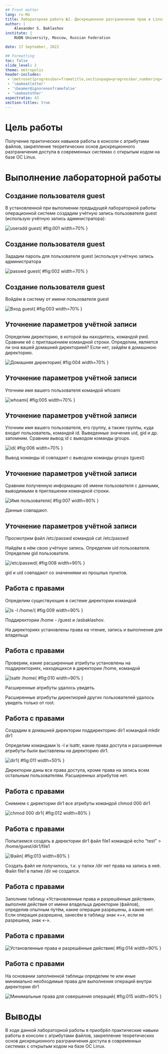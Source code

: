 ```yaml
---
## Front matter
lang: ru-RU
title: Лабораторная работа №2. Дискреционное разграничение прав в Linux. Основные атрибуты.
author: |
	Alexander S. Baklashov
institute: |
	RUDN University, Moscow, Russian Federation

date: 17 September, 2022

## Formatting
toc: false
slide_level: 2
theme: metropolis
header-includes: 
 - \metroset{progressbar=frametitle,sectionpage=progressbar,numbering=fraction}
 - '\makeatletter'
 - '\beamer@ignorenonframefalse'
 - '\makeatother'
aspectratio: 43
section-titles: true
---
```


# Цель работы

Получение практических навыков работы в консоли с атрибутами файлов, закрепление теоретических основ дискреционного разграничения доступа в современных системах с открытым кодом на базе ОС Linux.

# Выполнение лабораторной работы

## Создание пользователя guest

В установленной при выполнении предыдущей лабораторной работы операционной системе создадим учётную запись пользователя guest (использую учётную запись администратора):

![useradd guest](image/1.png){ #fig:001 width=70% }

## Создание пользователя guest

Зададим пароль для пользователя guest (используя учётную запись администратора

![passwd guest](image/2.png){ #fig:002 width=70% }

## Создание пользователя guest

Войдём в систему от имени пользователя guest

![Вход guest](image/3.png){ #fig:003 width=70% }

## Уточнение параметров учётной записи

Определим директорию, в которой вы находитесь, командой pwd. Сравним её с приглашением командной строки. Определим, является ли она вашей домашней директорией? Если нет, зайдём в домашнюю директорию.

![Домашняя директория](image/4.png){ #fig:004 width=70% }

## Уточнение параметров учётной записи

Уточним имя вашего пользователя командой whoami 

![whoami](image/5.png){ #fig:005 width=70% }

## Уточнение параметров учётной записи

Уточним имя вашего пользователя, его группу, а также группы, куда входит пользователь, командой id. Выведенные значения uid, gid и др. запомним. Сравним вывод id с выводом команды groups.

![id](image/6.png){ #fig:006 width=70% }

Вывод команды id совпадает с выводом команды groups (guest)

## Уточнение параметров учётной записи

Сравним полученную информацию об имени пользователя с данными, выводимыми в приглашении командной строки.

![Имя пользователя](image/7.png){ #fig:007 width=90% }

Данные совпадают.

## Уточнение параметров учётной записи

Просмотрим файл /etc/passwd командой cat /etc/passwd

Найдём в нём свою учётную запись. Определим uid пользователя. Определим gid пользователя.

![/etc/passwd](image/8.png){ #fig:008 width=90% }

gid и uid совпадают со значениями из прошлых пунктов.

## Работа с правами

Определим существующие в системе директории командой

![ls -l /home/](image/9.png){ #fig:009 width=90% }

Поддиректории /home - /guest и /asbaklashov.

На директориях установлены права на чтение, запись и выполнение для владельца

## Работа с правами

Проверим, какие расширенные атрибуты установлены на поддиректориях, находящихся в директории /home, командой

![lsattr /home](image/10.png){ #fig:010 width=90% }

Расширенные атрибуты удалось увидеть.

Расширенные атрибуты директиорий других пользователей удалось увидеть только от root.

## Работа с правами

Создадим в домашней директории поддиректорию dir1 командой mkdir dir1 

Определим командами ls -l и lsattr, какие права доступа и расширенные атрибуты были выставлены на директорию dir1.

![dir1](image/11.png){ #fig:011 width=50% }

Директории даны все права доступа, кроме права на запись всем остальным пользователям. Расширенных атрибутов нет.

## Работа с правами

Снимием с директории dir1 все атрибуты командой chmod 000 dir1

![chmod 000 dir1](image/12.png){ #fig:012 width=80% }

## Работа с правами

Попытаемся создать в директории dir1 файл file1 командой echo "test" > /home/guest/dir1/file1

![Файл](image/13.png){ #fig:013 width=80% }

Создать файл не получилось, т.к. у папки /dir нет права на запись в неё. Файл file1 в папке /dir не создался.

## Работа с правами

Заполним таблицу «Установленные права и разрешённые действия», выполняя действия от имени владельца директории (файлов), определив опытным путём, какие операции разрешены, а какие нет. Если операция разрешена, занесём в таблицу знак «+», если не разрешена, знак «-».

## Работа с правами

![Установленные права и разрешённые действия](image/14.png){ #fig:014 width=90% }

## Работа с правами

На основании заполненной таблицы определим те или иные минимально необходимые права для выполнения операций внутри директории dir1

![Минимальные права для совершения операций](image/15.png){ #fig:015 width=90% }

# Выводы

В ходе данной лабораторной работы я приобрёл практические навыки работы в консоли с атрибутами файлов, закрепление теоретических основ дискреционного разграничения доступа в современных системах с открытым кодом на базе ОС Linux.